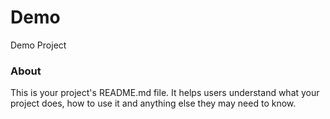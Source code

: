Demo
====

Demo Project

### About

This is your project's README.md file. It helps users understand what your
project does, how to use it and anything else they may need to know.